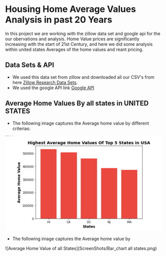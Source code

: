 # Housing Home Average Values Analysis in past 20 Years

In this project we are working with the zillow data set and google api for the our obervations and analysis. Home Value prices are significantly increasing with the start of 21st Century, and here we did some analysis within united states Averages of the home values and reant pricing. 

## Data Sets & API

* We used this data set from zillow and downloaded all our CSV's from here [Zillow Research Data Sets](https://www.zillow.com/research/data/).
* We used the google API link [Google API](https://developers.google.com/maps/documentation/geocoding/requests-geocoding)

## Average Home Values By all states in UNITED STATES

 * The following image captures the Average home value by different criterias:

  ![Top 5 States Average Home Value](ScreenShots/top_5_states_ar_chart.png)
  
 * The following image captures the Average home value by 
 
  ![Average Home Value of all States](ScreenShots/Bar_chart all states.png)

